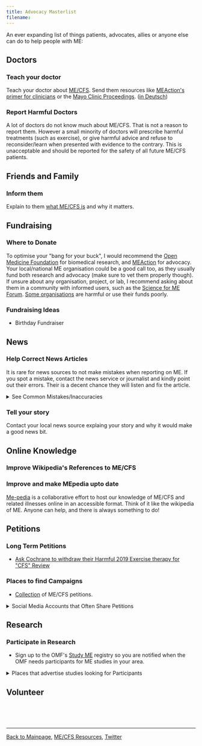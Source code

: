 ```yaml
---
title: Advocacy Masterlist
filename: 
---
```

An ever expanding list of things patients, advocates, allies or anyone else can do to help people with ME:
<br/>
## Doctors
### Teach your doctor
Teach your doctor about [ME/CFS](me-cfs.md). Send them resources like [MEAction's primer for clinicians](https://www.meaction.net/learn/healthcare-providers/) or the [Mayo Clinic Proceedings](https://www.mayoclinicproceedings.org/article/S0025-6196(23)00402-0/fulltext). ([in Deutsch](https://link.springer.com/article/10.1007/s00508-024-02372-y))
### Report Harmful Doctors
A lot of doctors do not know much about ME/CFS. That is not a reason to report them. However a small minority of doctors will prescribe harmful treatments (such as exercise), or give harmful advice and refuse to reconsider/learn when presented with evidence to the contrary. This is unacceptable and should be reported for the safety of all future ME/CFS patients.

## Friends and Family
### Inform them
Explain to them [what ME/CFS is](me-cfs.md) and why it matters. 

## Fundraising
### Where to Donate
To optimise your "bang for your buck", I would recommend the [Open Medicine Foundation](https://www.omf.ngo) for biomedical research, and [MEAction](https://www.meaction.net) for advocacy. Your local/national ME organisation could be a good call too, as they usually fund both research and advocacy (make sure to vet them properly though). If unsure about any organisation, project, or lab, I recommend asking about them in a community with informed users, such as the [Science for ME Forum](https://s4me.info). [Some organisations](LCAP.md) are harmful or use their funds poorly.
### Fundraising Ideas
* Birthday Fundraiser

## News
### Help Correct News Articles
It is rare for news sources to not make mistakes when reporting on ME. If you spot a mistake, contact the news service or journalist and kindly point out their errors. Their is a decent chance they will listen and fix the article.
<details markdown="1">
  <summary>See Common Mistakes/Inaccuracies</summary>

* Does not mention Post-Exertional Malaise although that is the defining and most prominent symptom
* Uses the name "Chronic Fatigue Syndrome" or even "Chronic Fatigue" when the official name is ME/CFS or ME.
* Fails to mention that it is a disabling illness, ie. referring to it as a "fatiguing condition" while listing "common symptoms" like "nausea" without mention that it leads people to be unable to work/bedbound/housebound etc.

</details>

### Tell your story
Contact your local news source explaing your story and why it would make a good news bit.

## Online Knowledge
### Improve Wikipedia's References to ME/CFS
### Improve and make MEpedia upto date
[Me-pedia](https://me-pedia.org/wiki/MEpedia:How_to_contribute) is a collaborative effort to host our knowledge of ME/CFS and related illnesses online in an accessible format. Think of it like the wikipedia of ME. Anyone can help, and there is always something to do!

## Petitions
### Long Term Petitions
* [Ask Cochrane to withdraw their Harmful 2019 Exercise therapy for "CFS" Review](https://www.change.org/p/cochrane-withdraw-the-harmful-2019-exercise-therapy-for-cfs-review)
### Places to find Campaigns
* [Collection](https://www.s4me.info/forums/petitions.23/) of ME/CFS petitions.
<details markdown="1">
  <summary>Social Media Accounts that Often Share Petitions</summary>
**Twitter:**
* [Ror Preston](https://x.com/rorpreston?s=21)
* [ME Action Network](https://x.com/meactnet?s=21)
* [ME Advocacy Australia](https://x.com/meadvnetau?s=21)
* [ME Association](https://x.com/meassociation?s=21)
* [Solve ME/CFS Initiative](https://x.com/plzsolvecfs?s=21)
* [The Chronic Collaboration](https://x.com/thechroniccolab?s=21)
* [My Twitter Account](https://twitter.com/yann_mecfs)
</details>

## Research
### Participate in Research
* Sign up to the OMF's [Study ME](https://www.omf.ngo/studyme/) registry so you are notified when the OMF needs participants for ME studies in your area.
<details markdown="1">
  <summary>Places that advertise studies looking for Participants</summary>
* Science for ME has a [collection of active studies looking for participants](https://www.s4me.info/forums/recruitment-into-current-me-cfs-research-studies.129/)
* Your local/national ME/CFS organisation will likely promote studies looking for volunteers. It can be useful to sign up to their newsletters or equivalent.
* [ME Research UK](https://www.meresearch.org.uk/research/volunteering/)
</details>

## Volunteer

<br/><br/><br/>

---

[Back to Mainpage](https://me-cfs.github.io), [ME/CFS Resources](https://me-cfs.github.io/useful-resources.html), [Twitter](https://twitter.com/yann_mecfs)
